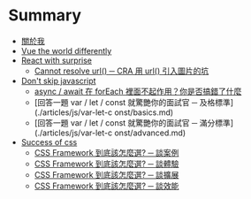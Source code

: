 # Summary

- [關於我](README.md)
- [Vue the world differently](./articles/vue/vue.md)
- [React with surprise](./articles/react/react.md)
  - [Cannot resolve url() ─ CRA 用 url() 引入圖片的坑](./articles/react/cra-url-issue.md)
- [Don't skip javascript](./articles/js/js.md)
  - [async / await 在 forEach 裡面不起作用？你是否搞錯了什麼](./articles/js/forEach-async-await.md)
  - [回答一題 var / let / const 就驚艷你的面試官 ─ 及格標準](./articles/js/var-let-c
    onst/basics.md)
  - [回答一題 var / let / const 就驚艷你的面試官 ─ 滿分標準](./articles/js/var-let-c
    onst/advanced.md)
- [Success of css](./articles/css/css.md)
  - [CSS Framework 到底該怎麼選? ─ 談案例](./articles/css/atomic-cssInJs-cssModule/cssModule-vs-cssInJs.md)
  - [CSS Framework 到底該怎麼選? ─ 談體驗](./articles/css/atomic-cssInJs-cssModule/atomic.md)
  - [CSS Framework 到底該怎麼選? ─ 談擴展](./articles/css/atomic-cssInJs-cssModule/scalability.md)
  - [CSS Framework 到底該怎麼選? ─ 談效能](./articles/css/atomic-cssInJs-cssModule/performance.md)
